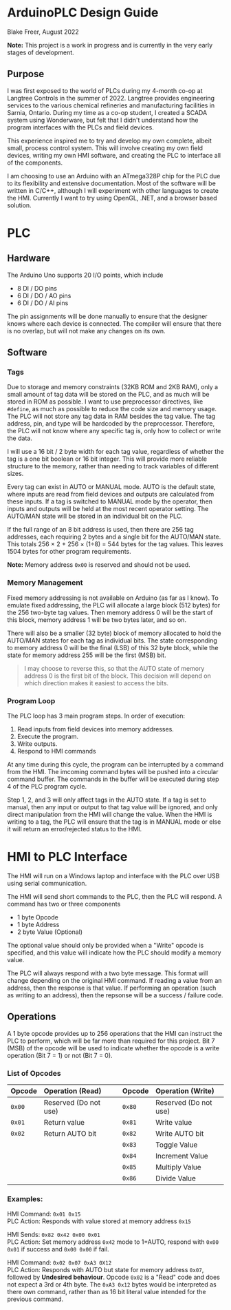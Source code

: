 # ArduinoPLC Design Guide
Blake Freer, August 2022

**Note:** This project is a work in progress and is currently in the very early stages of development.

## Purpose
I was first exposed to the world of PLCs during my 4-month co-op at Langtree Controls in the summer of 2022. Langtree provides engineering services to the various chemical refineries and manufacturing facilities in Sarnia, Ontario. During my time as a co-op student, I created a SCADA system using Wonderware, but felt that I didn't understand how the program interfaces with the PLCs and field devices.

This experience inspired me to try and develop my own complete, albeit small, process control system. This will involve creating my own field devices, writing my own HMI software, and creating the PLC to interface all of the components.

I am choosing to use an Arduino with an ATmega328P chip for the PLC due to its flexibility and extensive documentation. Most of the software will be written in C/C++, although I will experiment with other languages to create the HMI. Currently I want to try using OpenGL, .NET, and a browser based solution.

# PLC
## Hardware
The Arduino Uno supports 20 I/O points, which include
- 8 DI / DO pins
- 6 DI / DO / AO pins
- 6 DI / DO / AI pins

The pin assignments will be done manually to ensure that the designer knows where each device is connected. The compiler will ensure that there is no overlap, but will not make any changes on its own.

## Software

### Tags
Due to storage and memory constraints (32KB ROM and 2KB RAM), only a small amount of tag data will be stored on the PLC, and as much will be stored in ROM as possible. I want to use preprocessor directives, like ```#define```, as much as possible to reduce the code size and memory usage. The PLC will not store any tag data in RAM besides the tag value. The tag address, pin, and type will be hardcoded by the preprocessor. Therefore, the PLC will not know where any specific tag is, only how to collect or write the data.

I will use a 16 bit / 2 byte width for each tag value, regardless of whether the tag is a one bit boolean or 16 bit integer. This will provide more reliable structure to the memory, rather than needing to track variables of different sizes.

Every tag can exist in AUTO or MANUAL mode. AUTO is the default state, where inputs are read from field devices and outputs are calculated from these inputs. If a tag is switched to MANUAL mode by the operator, then inputs and outputs will be held at the most recent operator setting. The AUTO/MAN state will be stored in an individual bit on the PLC.

If the full range of an 8 bit address is used, then there are 256 tag addresses, each requiring 2 bytes and a single bit for the AUTO/MAN state. This totals 256 &times; 2 + 256 &times; (1&divide;8) = 544 bytes for the tag values. This leaves 1504 bytes for other program requirements.

**Note:** Memory address ```0x00``` is reserved and should not be used.

### Memory Management
Fixed memory addressing is not available on Arduino (as far as I know). To emulate fixed addressing, the PLC will allocate a large block (512 bytes) for the 256 two-byte tag values. Then memory address 0 will be the start of this block, memory address 1 will be two bytes later, and so on.

There will also be a smaller (32 byte) block of memory allocated to hold the AUTO/MAN states for each tag as individual bits. The state corresponding to memory address 0 will be the final (LSB) of this 32 byte block, while the state for memory address 255 will be the first (MSB) bit.
> I may choose to reverse this, so that the AUTO state of memory address 0 is the first bit of the block. This decision will depend on which direction makes it easiest to access the bits.  

### Program Loop
The PLC loop has 3 main program steps. In order of execution:
1. Read inputs from field devices into memory addresses.
2. Execute the program.
3. Write outputs.
4. Respond to HMI commands

At any time during this cycle, the program can be interrupted by a command from the HMI. The imcoming command bytes will be pushed into a circular command buffer. The commands  in the buffer will be executed during step 4 of the PLC program cycle.

Step 1, 2, and 3 will only affect tags in the AUTO state. If a tag is set to manual, then any input or output to that tag value will be ignored, and only direct manipulation from the HMI will change the value. When the HMI is writing to a tag, the PLC will ensure that the tag is in MANUAL mode or else it will return an error/rejected status to the HMI.

# HMI to PLC Interface
The HMI will run on a Windows laptop and interface with the PLC over USB using serial communication.

The HMI will send short commands to the PLC, then the PLC will respond. A command has two or three components
- 1 byte Opcode
- 1 byte Address
- 2 byte Value (Optional)

The optional value should only be provided when a "Write" opcode is specified, and this value will indicate how the PLC should modify a memory value.

The PLC will always respond with a two byte message. This format will change depending on the original HMI command. If reading a value from an address, then the response is that value. If performing an operation (such as writing to an address), then the repsonse will be a success / failure code.

## Operations
A 1 byte opcode provides up to 256 operations that the HMI can instruct the PLC to perform, which will be far more than required for this project.
Bit 7 (MSB) of the opcode will be used to indicate whether the opcode is a write operation (Bit 7 = 1) or not (Bit 7 = 0).

### List of Opcodes
| Opcode | Operation (Read) || Opcode | Operation (Write)|
|:---|:---|-|:---|:---|
|```0x00```|Reserved (Do not use)||```0x80```|Reserved (Do not use)|
|```0x01```|Return value||```0x81```|Write value|
|```0x02```|Return AUTO bit||```0x82```|Write AUTO bit|
|          |               ||```0x83```|Toggle Value|
|          |               ||```0x84```|Increment Value|
|          |               ||```0x85```|Multiply Value|
|          |               ||```0x86```|Divide Value|

### Examples:
HMI Command: ```0x01 0x15```\
PLC Action: Responds with value stored at memory address ```0x15```

HMI Sends: ```0x82 0x42 0x00 0x01```\
PLC Action: Set memory address ```0x42``` mode to 1=AUTO, respond with ```0x00 0x01``` if success and ```0x00 0x00``` if fail.

HMI Command: ```0x02 0x07 0xA3 0X12```\
PLC Action: Responds with AUTO but state for memory address ```0x07```, followed by **Undesired behaviour**. Opcode ```0x02``` is a "Read" code and does not expect a 3rd or 4th byte. The ```0xA3 0x12``` bytes would be interpreted as there own command, rather than as 16 bit literal value intended for the previous command.

